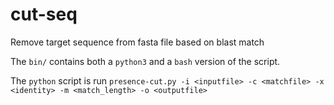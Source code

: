 # cut-seq
Remove target sequence from fasta file based on blast match

The `bin/` contains both a `python3` and a `bash` version of the script.

The `python` script is run `presence-cut.py -i <inputfile> -c <matchfile> -x <identity> -m <match_length> -o <outputfile>`
